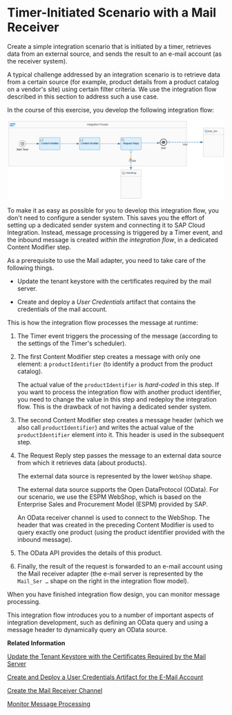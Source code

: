 <!-- loiobfee17e150de43c9a1b363746c5a7e72 -->

# Timer-Initiated Scenario with a Mail Receiver

Create a simple integration scenario that is initiated by a timer, retrieves data from an external source, and sends the result to an e-mail account \(as the receiver system\).



A typical challenge addressed by an integration scenario is to retrieve data from a certain source \(for example, product details from a product catalog on a vendor's site\) using certain filter criteria. We use the integration flow described in this section to address such a use case.

In the course of this exercise, you develop the following integration flow:

![](images/Getting_Started_INtegration_Flow_with_Timer_c0c6b96.png)

To make it as easy as possible for you to develop this integration flow, you don't need to configure a sender system. This saves you the effort of setting up a dedicated sender system and connecting it to SAP Cloud Integration. Instead, message processing is triggered by a Timer event, and the inbound message is created *within the integration flow*, in a dedicated Content Modifier step.

As a prerequisite to use the Mail adapter, you need to take care of the following things.

-   Update the tenant keystore with the certificates required by the mail server.

-   Create and deploy a *User Credentials* artifact that contains the credentials of the mail account.


This is how the integration flow processes the message at runtime:

1.  The Timer event triggers the processing of the message \(according to the settings of the Timer's scheduler\).

2.  The first Content Modifier step creates a message with only one element: a `productIdentifier` \(to identify a product from the product catalog\).

    The actual value of the `productIdentifier` is *hard-coded* in this step. If you want to process the integration flow with another product identifier, you need to change the value in this step and redeploy the integration flow. This is the drawback of not having a dedicated sender system.

3.  The second Content Modifier step creates a message header \(which we also call `productIdentifier`\) and writes the actual value of the `productIdentifier` element into it. This header is used in the subsequent step.

4.  The Request Reply step passes the message to an external data source from which it retrieves data \(about products\).

    The external data source is represented by the lower `WebShop` shape.

    The external data source supports the Open DataProtocol \(OData\). For our scenario, we use the ESPM WebShop, which is based on the Enterprise Sales and Procurement Model \(ESPM\) provided by SAP.

    An OData receiver channel is used to connect to the WebShop. The header that was created in the preceding Content Modifier is used to query exactly one product \(using the product identifier provided with the inbound message\).

5.  The OData API provides the details of this product.

6.  Finally, the result of the request is forwarded to an e-mail account using the Mail receiver adapter \(the e-mail server is represented by the `Mail_Ser …` shape on the right in the integration flow model\).


When you have finished integration flow design, you can monitor message processing.

This integration flow introduces you to a number of important aspects of integration development, such as defining an OData query and using a message header to dynamically query an OData source.

**Related Information**  


[Update the Tenant Keystore with the Certificates Required by the Mail Server](update-the-tenant-keystore-with-the-certificates-required-by-the-mail-server-5d5495e.md "Add the required server root certificates (required by the e-mail provider) to the tenant keystore.")

[Create and Deploy a User Credentials Artifact for the E-Mail Account](create-and-deploy-a-user-credentials-artifact-for-the-e-mail-account-1c1fced.md "Deploy a User Credentials artifact that contains the user name and password for your receiver mail account.")









[Create the Mail Receiver Channel](create-the-mail-receiver-channel-a6966fd.md "Add a Mail receiver channel to enable the integration flow to send messages to an e-mail account.")

[Monitor Message Processing](monitor-message-processing-d18a644.md "")

